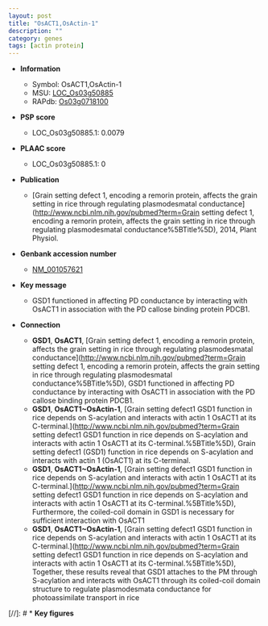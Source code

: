 ```yaml
---
layout: post
title: "OsACT1,OsActin-1"
description: ""
category: genes
tags: [actin protein]
---
```


* **Information**  
    + Symbol: OsACT1,OsActin-1  
    + MSU: [LOC_Os03g50885](http://rice.plantbiology.msu.edu/cgi-bin/ORF_infopage.cgi?orf=LOC_Os03g50885)  
    + RAPdb: [Os03g0718100](http://rapdb.dna.affrc.go.jp/viewer/gbrowse_details/irgsp1?name=Os03g0718100)  

* **PSP score**  
    + LOC_Os03g50885.1: 0.0079 

* **PLAAC score**  
    + LOC_Os03g50885.1: 0 

* **Publication**  
    + [Grain setting defect 1, encoding a remorin protein, affects the grain setting in rice through regulating plasmodesmatal conductance](http://www.ncbi.nlm.nih.gov/pubmed?term=Grain setting defect 1, encoding a remorin protein, affects the grain setting in rice through regulating plasmodesmatal conductance%5BTitle%5D), 2014, Plant Physiol.

* **Genbank accession number**  
    + [NM_001057621](http://www.ncbi.nlm.nih.gov/nuccore/NM_001057621)

* **Key message**  
    + GSD1 functioned in affecting PD conductance by interacting with OsACT1 in association with the PD callose binding protein PDCB1.

* **Connection**  
    + __GSD1__, __OsACT1__, [Grain setting defect 1, encoding a remorin protein, affects the grain setting in rice through regulating plasmodesmatal conductance](http://www.ncbi.nlm.nih.gov/pubmed?term=Grain setting defect 1, encoding a remorin protein, affects the grain setting in rice through regulating plasmodesmatal conductance%5BTitle%5D), GSD1 functioned in affecting PD conductance by interacting with OsACT1 in association with the PD callose binding protein PDCB1.
    + __GSD1__, __OsACT1~OsActin-1__, [Grain setting defect1 GSD1 function in rice depends on S-acylation and interacts with actin 1 OsACT1 at its C-terminal.](http://www.ncbi.nlm.nih.gov/pubmed?term=Grain setting defect1 GSD1 function in rice depends on S-acylation and interacts with actin 1 OsACT1 at its C-terminal.%5BTitle%5D), Grain setting defect1 (GSD1) function in rice depends on S-acylation and interacts with actin 1 (OsACT1) at its C-terminal.
    + __GSD1__, __OsACT1~OsActin-1__, [Grain setting defect1 GSD1 function in rice depends on S-acylation and interacts with actin 1 OsACT1 at its C-terminal.](http://www.ncbi.nlm.nih.gov/pubmed?term=Grain setting defect1 GSD1 function in rice depends on S-acylation and interacts with actin 1 OsACT1 at its C-terminal.%5BTitle%5D), Furthermore, the coiled-coil domain in GSD1 is necessary for sufficient interaction with OsACT1
    + __GSD1__, __OsACT1~OsActin-1__, [Grain setting defect1 GSD1 function in rice depends on S-acylation and interacts with actin 1 OsACT1 at its C-terminal.](http://www.ncbi.nlm.nih.gov/pubmed?term=Grain setting defect1 GSD1 function in rice depends on S-acylation and interacts with actin 1 OsACT1 at its C-terminal.%5BTitle%5D), Together, these results reveal that GSD1 attaches to the PM through S-acylation and interacts with OsACT1 through its coiled-coil domain structure to regulate plasmodesmata conductance for photoassimilate transport in rice

[//]: # * **Key figures**  


